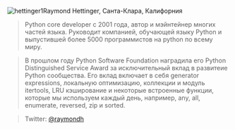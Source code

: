 <a name="Raymond-Hettinger"></a>![hettinger1](http://dropbucket.ru/hettinger1)Raymond Hettinger, Санта-Клара, Калифорния

> Python core developer с 2001 года, автор и мэйнтейнер многих частей языка. Руководит компанией, обучающей языку Python и  выпустившей более 5000  программистов на python по всему миру.

> В прошлом году Python Software Foundation наградила его Python Distinguished Service Award за исключительный вклад в развитеие Python сообщества. Его вклад включает в себя generator expressions, локальную оптимизацию, коллекции и модуль itertools, LRU кэширование и некоторые встроенные функции, которые мы используем каждый день, например, any,
all, enumerate, reversed, zip и sorted.

> Twitter: [@raymondh](https://twitter.com/raymondh) 




